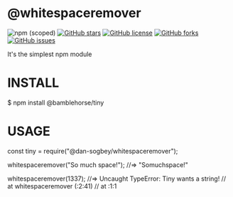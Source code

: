 # @whitespaceremover

![npm (scoped)](https://img.shields.io/npm/v/@dan-sogbey/whitespaceremover)
[![GitHub stars](https://img.shields.io/github/stars/Daniel-Sogbey/whitespaceremover)](https://github.com/Daniel-Sogbey/whitespaceremover/stargazers)
[![GitHub license](https://img.shields.io/github/license/Daniel-Sogbey/whitespaceremover)](https://github.com/Daniel-Sogbey/whitespaceremover)
[![GitHub forks](https://img.shields.io/github/forks/Daniel-Sogbey/whitespaceremover)](https://github.com/Daniel-Sogbey/whitespaceremover/network)
[![GitHub issues](https://img.shields.io/github/issues/Daniel-Sogbey/whitespaceremover)](https://github.com/Daniel-Sogbey/whitespaceremover/issues)

It's the simplest npm module

<h1>INSTALL</h1>

\$ npm install @bamblehorse/tiny

<h1>USAGE</h1>
const tiny = require("@dan-sogbey/whitespaceremover");

whitespaceremover("So much space!");
//=> "Somuchspace!"

whitespaceremover(1337);
//=> Uncaught TypeError: Tiny wants a string!
// at whitespaceremover (<anonymous>:2:41)
// at <anonymous>:1:1
